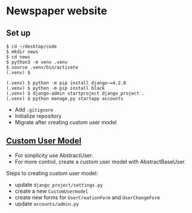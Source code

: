 # Newspaper website

## Set up

```shell
$ cd ~/desktop/code
$ mkdir news
$ cd news
$ python3 -m venv .venv
$ source .venv/bin/activate
(.venv) $

(.venv) $ python -m pip install django~=4.2.0
(.venv) $ python -m pip install black
(.venv) $ django-admin startproject django_project .
(.venv) $ python manage.py startapp accounts
```

- Add `.gitignore`
- Initialize repository
- Migrate after creating custom user model

## [Custom User Model](https://docs.djangoproject.com/en/4.2/topics/auth/customizing/#using-a-custom-user-model-when-starting-a-project)

- For simplicity use AbstractUser.
- For more control, create a custom user model with AbstractBaseUser.

Steps to creating custom user model:

- update `django_project/settings.py`
- create a new `CustomUsermodel`
- create new forms for `UserCreationForm` and `UserChangeForm`
- update `accounts/admin.py`
